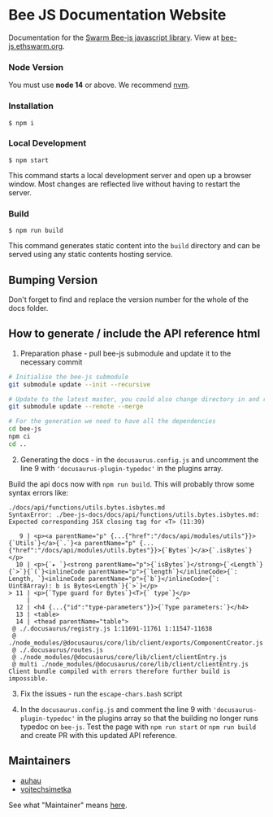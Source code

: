 # Bee JS Documentation Website

Documentation for the [Swarm Bee-js javascript library](https://github.com/ethersphere/bee-js). View at [bee-js.ethswarm.org](https://bee-js.ethswarm.org).

### Node Version

You must use **node 14** or above. We recommend [nvm](https://github.com/nvm-sh/nvm).

### Installation

```
$ npm i
```

### Local Development

```
$ npm start
```

This command starts a local development server and open up a browser window. Most changes are reflected live without having to restart the server.

### Build

```
$ npm run build
```

This command generates static content into the `build` directory and can be served using any static contents hosting service.

## Bumping Version

Don't forget to find and replace the version number for the whole of the docs folder. 

## How to generate / include the API reference html

1. Preparation phase - pull bee-js submodule and update it to the necessary commit
```sh
# Initialise the bee-js submodule
git submodule update --init --recursive

# Update to the latest master, you could also change directory in and retrieve specific tag or branch
git submodule update --remote --merge  

# For the generation we need to have all the dependencies
cd bee-js
npm ci
cd ..
```

2. Generating the docs - in the `docusaurus.config.js` and uncomment the line 9 with `'docusaurus-plugin-typedoc'` in the plugins array.

Build the api docs now with `npm run build`. This will probably throw some syntax errors like:

```
./docs/api/functions/utils.bytes.isbytes.md
SyntaxError: ./bee-js-docs/docs/api/functions/utils.bytes.isbytes.md: Expected corresponding JSX closing tag for <T> (11:39)

   9 | <p><a parentName="p" {...{"href":"/docs/api/modules/utils"}}>{`Utils`}</a>{`.`}<a parentName="p" {...{"href":"/docs/api/modules/utils.bytes"}}>{`Bytes`}</a>{`.isBytes`}</p>
  10 | <p>{`▸ `}<strong parentName="p">{`isBytes`}</strong>{`<Length`}{`>`}{`(`}<inlineCode parentName="p">{`length`}</inlineCode>{`: Length, `}<inlineCode parentName="p">{`b`}</inlineCode>{`: Uint8Array): b is Bytes<Length`}{`>`}</p>
> 11 | <p>{`Type guard for Bytes`}<T>{` type`}</p>
     |                                        ^
  12 | <h4 {...{"id":"type-parameters"}}>{`Type parameters:`}</h4>
  13 | <table>
  14 | <thead parentName="table">
 @ ./.docusaurus/registry.js 1:11691-11761 1:11547-11638
 @ ./node_modules/@docusaurus/core/lib/client/exports/ComponentCreator.js
 @ ./.docusaurus/routes.js
 @ ./node_modules/@docusaurus/core/lib/client/clientEntry.js
 @ multi ./node_modules/@docusaurus/core/lib/client/clientEntry.js
Client bundle compiled with errors therefore further build is impossible.
```

3. Fix the issues - run the `escape-chars.bash` script
   
4. In the `docusaurus.config.js` and comment the line 9 with `'docusaurus-plugin-typedoc'` in the plugins array so that the building no longer runs typedoc on `bee-js`. Test the page with `npm run start` or `npm run build` and create PR with this updated API reference.

## Maintainers

- [auhau](https://github.com/auhau)
- [vojtechsimetka](https://github.com/vojtechsimetka)

See what "Maintainer" means [here](https://github.com/ethersphere/repo-maintainer).

